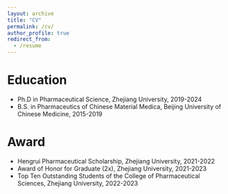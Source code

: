 ```yaml
---
layout: archive
title: "CV"
permalink: /cv/
author_profile: true
redirect_from:
  - /resume
---
```



Education
======
* Ph.D in Pharmaceutical Science, Zhejiang University, 2019-2024
* B.S. in Pharmaceutics of Chinese Material Medica, Beijing University of Chinese Medicine, 2015-2019

Award
======
* Hengrui Pharmaceutical Scholarship, Zhejiang University, 2021-2022
* Award of Honor for Graduate (2x), Zhejiang University, 2021-2023
* Top Ten Outstanding Students of the College of Pharmaceutical Sciences, Zhejiang University, 2022-2023
